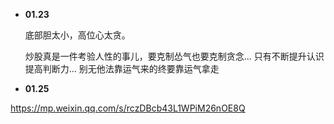 
-  **01.23**

	底部胆太小，高位心太贪。
	
	炒股真是一件考验人性的事儿，要克制怂气也要克制贪念... 只有不断提升认识提高判断力... 别无他法靠运气来的终要靠运气拿走


- **01.25**






https://mp.weixin.qq.com/s/rczDBcb43L1WPiM26nOE8Q

